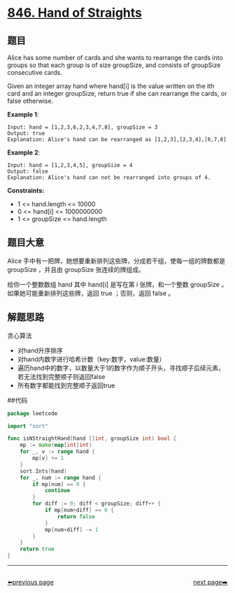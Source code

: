 # [846. Hand of Straights](https://leetcode.com/problems/hand-of-straights/)

## 题目

Alice has some number of cards and she wants to rearrange the cards into groups so that each group is of size groupSize, and consists of groupSize consecutive cards.

Given an integer array hand where hand[i] is the value written on the ith card and an integer groupSize, return true if she can rearrange the cards, or false otherwise.

**Example 1**:

    Input: hand = [1,2,3,6,2,3,4,7,8], groupSize = 3
    Output: true
    Explanation: Alice's hand can be rearranged as [1,2,3],[2,3,4],[6,7,8]

**Example 2**:

    Input: hand = [1,2,3,4,5], groupSize = 4
    Output: false
    Explanation: Alice's hand can not be rearranged into groups of 4.

**Constraints:**

- 1 <= hand.length <= 10000
- 0 <= hand[i] <= 1000000000
- 1 <= groupSize <= hand.length

## 题目大意

Alice 手中有一把牌，她想要重新排列这些牌，分成若干组，使每一组的牌数都是 groupSize ，并且由 groupSize 张连续的牌组成。

给你一个整数数组 hand 其中 hand[i] 是写在第 i 张牌，和一个整数 groupSize 。如果她可能重新排列这些牌，返回 true ；否则，返回 false 。

## 解题思路

贪心算法

- 对hand升序排序
- 对hand内数字进行哈希计数（key:数字，value:数量）
- 遍历hand中的数字，以数量大于1的数字作为顺子开头，寻找顺子后续元素，若无法找到完整顺子则返回false
- 所有数字都能找到完整顺子返回true

##代码

```go
package leetcode

import "sort"

func isNStraightHand(hand []int, groupSize int) bool {
	mp := make(map[int]int)
	for _, v := range hand {
		mp[v] += 1
	}
	sort.Ints(hand)
	for _, num := range hand {
		if mp[num] == 0 {
			continue
		}
		for diff := 0; diff < groupSize; diff++ {
			if mp[num+diff] == 0 {
				return false
			}
			mp[num+diff] -= 1
		}
	}
	return true
}
```



----------------------------------------------
<div style="display: flex;justify-content: space-between;align-items: center;">
<p><a href="https://books.halfrost.com/leetcode/ChapterFour/0800~0899/0845.Longest-Mountain-in-Array/">⬅️previous page</a></p>
<p><a href="https://books.halfrost.com/leetcode/ChapterFour/0800~0899/0850.Rectangle-Area-II/">next page➡️</a></p>
</div>
